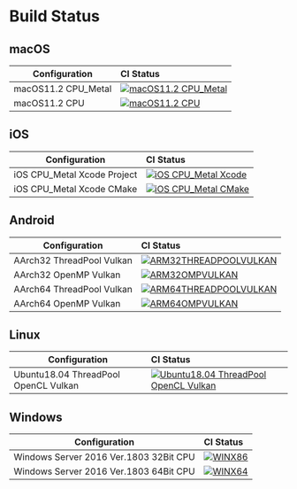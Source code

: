 # Build Status
## macOS

Configuration | CI Status
--------------|:---------
macOS11.2 CPU_Metal | [![macOS11.2 CPU_Metal](http://badges.herokuapp.com/travis/alibaba/MNN?env=MNNCITARGET=MACOSCPUMETAL&label=build&branch=master)](https://travis-ci.org/alibaba/MNN)
macOS11.2 CPU       | [![macOS11.2 CPU](http://badges.herokuapp.com/travis/alibaba/MNN?env=MNNCITARGET=MACOSCPU&label=build&branch=master)](https://travis-ci.org/alibaba/MNN)

## iOS

Configuration | CI Status
--------------|:---------
iOS CPU_Metal Xcode Project | [![iOS CPU_Metal Xcode](http://badges.herokuapp.com/travis/alibaba/MNN?env=MNNCITARGET=IOSCPUMETALXCODE&label=build&branch=master)](https://travis-ci.org/alibaba/MNN)
iOS CPU_Metal Xcode CMake   | [![iOS CPU_Metal CMake](http://badges.herokuapp.com/travis/alibaba/MNN?env=MNNCITARGET=IOSCPUMETALCMAKE&label=build&branch=master)](https://travis-ci.org/alibaba/MNN)

## Android

Configuration | CI Status
--------------------------|:---------
AArch32 ThreadPool Vulkan | [![ARM32THREADPOOLVULKAN](http://badges.herokuapp.com/travis/alibaba/MNN?env=MNNCITARGET=ARM32THREADPOOLVULKAN&label=build&branch=master)](https://travis-ci.org/alibaba/MNN)
AArch32 OpenMP Vulkan     | [![ARM32OMPVULKAN](http://badges.herokuapp.com/travis/alibaba/MNN?env=MNNCITARGET=ARM32OMPVULKAN&label=build&branch=master)](https://travis-ci.org/alibaba/MNN)
AArch64 ThreadPool Vulkan | [![ARM64THREADPOOLVULKAN](http://badges.herokuapp.com/travis/alibaba/MNN?env=MNNCITARGET=ARM64THREADPOOLVULKAN&label=build&branch=master)](https://travis-ci.org/alibaba/MNN)
AArch64 OpenMP Vulkan     | [![ARM64OMPVULKAN](http://badges.herokuapp.com/travis/alibaba/MNN?env=MNNCITARGET=ARM64OMPVULKAN&label=build&branch=master)](https://travis-ci.org/alibaba/MNN)


## Linux

Configuration | CI Status
--------------|:---------
Ubuntu18.04 ThreadPool OpenCL Vulkan   | [![Ubuntu18.04 ThreadPool OpenCL Vulkan](http://badges.herokuapp.com/travis/alibaba/MNN?env=MNNCITARGET=LINUXCLTHREADPOOLVULKAN&label=build&branch=master)](https://travis-ci.org/alibaba/MNN)

## Windows

Configuration | CI Status
--------------|:---------
Windows Server 2016 Ver.1803 32Bit CPU | [![WINX86](http://badges.herokuapp.com/travis/alibaba/MNN?env=MNNCITARGET=WINX86&label=build&branch=master)](https://travis-ci.org/alibaba/MNN)
Windows Server 2016 Ver.1803 64Bit CPU| [![WINX64](http://badges.herokuapp.com/travis/alibaba/MNN?env=MNNCITARGET=WINX64&label=build&branch=master)](https://travis-ci.org/alibaba/MNN)

